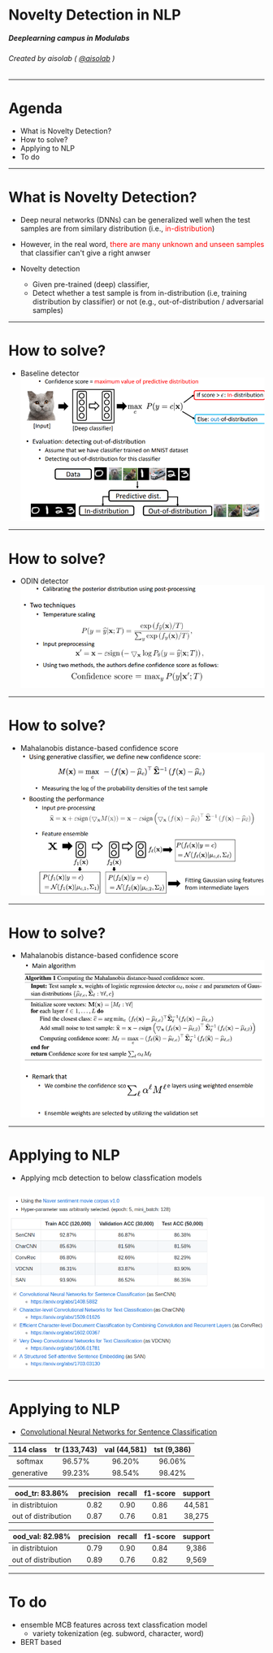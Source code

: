 
# Novelty Detection in NLP


##### Deeplearning campus in Modulabs
###### Created by aisolab ( [@aisolab](https://github.com/aisolab) )

---
# Agenda

- What is Novelty Detection?
- How to solve?
- Applying to NLP
- To do

---
# What is Novelty Detection?

* Deep neural networks (DNNs) can be generalized well when the test samples are from similary distribution (i.e., <span style="color:red">in-distribution</span>)

* However, in the real word, <span style="color:red">there are many unknown and unseen samples</span> that classifier can't give a right anwser

* Novelty detection
	+ Given pre-trained (deep) classifier,
	+ Detect whether a test sample is from in-distribution (i.e, training distribution by classifier) or not (e.g., out-of-distribution / adversarial samples)

---
# How to solve?
* Baseline detector
![Alt text](https://raw.githubusercontent.com/aisolab/Presentation/master/2019/imgs/baseline_detector.png)

---
# How to solve?
* ODIN detector
![Alt text](https://raw.githubusercontent.com/aisolab/Presentation/master/2019/imgs/odin_detector.png)

---
# How to solve?
* Mahalanobis distance-based confidence score
![Alt text](https://raw.githubusercontent.com/aisolab/Presentation/master/2019/imgs/mahala_dist1.png)

---
# How to solve?
* Mahalanobis distance-based confidence score
![Alt text](https://raw.githubusercontent.com/aisolab/Presentation/master/2019/imgs/mahala_dist2.png)

---
# Applying to NLP
* Applying mcb detection to below classfication models


![Alt text](https://raw.githubusercontent.com/aisolab/Presentation/master/2019/imgs/cls_implementation.png)
---
---
# Applying to NLP
* [Convolutional Neural Networks for Sentence Classification](https://arxiv.org/abs/1408.5882)

| 114 class  | tr (133,743) | val (44,581) | tst (9,386) |
| :--------: | :----------: | :----------: | :---------: |
|  softmax   |    96.57%    |    96.20%    |   96.06%    |
| generative |    99.23%    |    98.54%    |   98.42%    |

| ood_tr: 83.86% | precision | recall | f1-score | support |
|----------------------|:---------:|:------:|:--------:|:-------:|
| in distribtuion      |    0.82   |  0.90  |   0.86   |  44,581 |
| out of distribution  |    0.87   |  0.76  |   0.81   |  38,275 |

| ood_val: 82.98% | precision | recall | f1-score | support |
|------------------------|:---------:|:------:|:--------:|:-------:|
| in distribtuion        |    0.79   |  0.90  |   0.84   |  9,386  |
| out of distribution    |    0.89   |  0.76  |   0.82   |  9,569  |
---
# To do
* ensemble MCB features across text classfication model
	* variety tokenization (eg. subword, character, word)
* BERT based 
